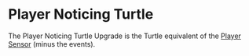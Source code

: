 # Player Noticing Turtle

The Player Noticing Turtle Upgrade is the Turtle equivalent of the [Player Sensor](/peripherals/player_sensor/)
 (minus the events).